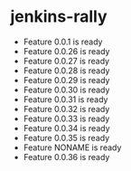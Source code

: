 # jenkins-rally
 - Feature 0.0.1 is ready
 - Feature 0.0.26 is ready
 - Feature 0.0.27 is ready
 - Feature 0.0.28 is ready
 - Feature 0.0.29 is ready
 - Feature 0.0.30 is ready
 - Feature 0.0.31 is ready
 - Feature 0.0.32 is ready
 - Feature 0.0.33 is ready
 - Feature 0.0.34 is ready
 - Feature 0.0.35 is ready
- Feature NONAME is ready
 - Feature 0.0.36 is ready
